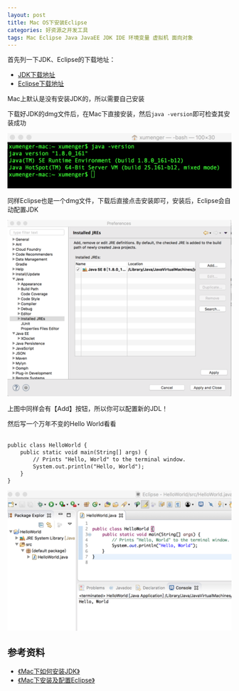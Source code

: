 ```yaml
---
layout: post
title: Mac OS下安装Eclipse
categories: 好资源之开发工具
tags: Mac Eclipse Java JavaEE JDK IDE 环境变量 虚拟机 面向对象
---
```


首先列一下JDK、Eclipse的下载地址：

* [JDK下载地址](http://www.oracle.com/technetwork/java/javase/downloads/jdk8-downloads-2133151.html)
* [Eclipse下载地址](http://www.eclipse.org/downloads/eclipse-packages/?osType=macosx&release=undefined)

Mac上默认是没有安装JDK的，所以需要自己安装

下载好JDK的dmg文件后，在Mac下直接安装，然后`java -version`即可检查其安装成功

![image](../media/image/2018-03-06/01.png)

同样Eclipse也是一个dmg文件，下载后直接点击安装即可，安装后，Eclipse会自动配置JDK

![image](../media/image/2018-03-06/02.png)

上图中同样会有【Add】按钮，所以你可以配置新的JDL！

然后写一个万年不变的Hello World看看

```

public class HelloWorld {
	public static void main(String[] args) {
        // Prints "Hello, World" to the terminal window.
        System.out.println("Hello, World");
    }
}
```

![image](../media/image/2018-03-06/03.png)

## 参考资料

* [《Mac下如何安装JDK》](http://www.cnblogs.com/quickcodes/p/5127101.html)
* [《Mac下安装及配置Eclipse》](http://www.cnblogs.com/quickcodes/p/5399385.html)
